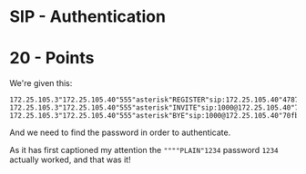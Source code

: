 # SIP - Authentication
# 20 - Points

We're given this:

```
172.25.105.3"172.25.105.40"555"asterisk"REGISTER"sip:172.25.105.40"4787f7ce""""PLAIN"1234
172.25.105.3"172.25.105.40"555"asterisk"INVITE"sip:1000@172.25.105.40"70fbfdae""""MD5"aa533f6efa2b2abac675c1ee6cbde327
172.25.105.3"172.25.105.40"555"asterisk"BYE"sip:1000@172.25.105.40"70fbfdae""""MD5"0b306e9db1f819dd824acf3227b60e07

```

And we need to find the password in order to authenticate.

As it has first captioned my attention the ```""""PLAIN"1234``` password ```1234``` actually worked, and that was it!
